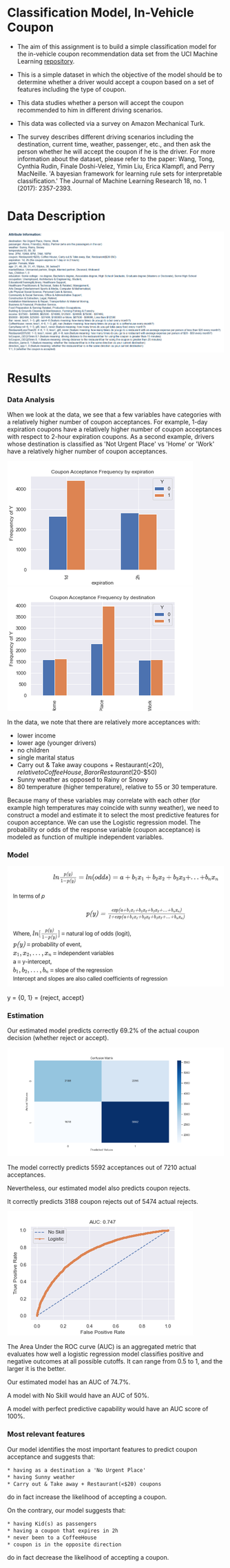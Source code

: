 # Classification Model, In-Vehicle Coupon

* The aim of this assignment is to build a simple classification model for the in-vehicle coupon recommendation data set from the UCI Machine Learning [repository](https://archive.ics.uci.edu/ml/datasets/in-vehicle+coupon+recommendation).
* This is a simple dataset in which the objective of the model should be to determine whether a driver would accept a coupon based on a set of features including the type of coupon.

* This data studies whether a person will accept the coupon recommended to him in different driving scenarios. 
* This data was collected via a survey on Amazon Mechanical Turk. 
* The survey describes different driving scenarios including the destination, current time, weather, passenger, etc., and then ask the person whether he will accept the coupon if he is the driver. For more information about the dataset, please refer to the paper:
Wang, Tong, Cynthia Rudin, Finale Doshi-Velez, Yimin Liu, Erica Klampfl, and Perry MacNeille. 'A bayesian framework for learning rule sets for interpretable classification.' The Journal of Machine Learning Research 18, no. 1 (2017): 2357-2393.

# Data Description

![alt text](https://github.com/manuzrpEd/ClassificationModel-InVehicleCoupon/blob/main/DataDescription.png?raw=true)

# Results

### Data Analysis ###

When we look at the data, we see that a few variables have categories with a relatively higher number of coupon acceptances. For example, 1-day expiration coupons have a relatively higher number of coupon acceptances with respect to 2-hour expiration coupons. As a second example, drivers whose destination is classified as 'Not Urgent Place' vs 'Home' or 'Work' have a relatively higher number of coupon acceptances.

<p float="left">
  <img src="https://github.com/manuzrpEd/ClassificationModel-InVehicleCoupon/blob/main/img/crosstab_expiration.png" alt="crosstab_expiration"/>
  <img src="https://github.com/manuzrpEd/ClassificationModel-InVehicleCoupon/blob/main/img/crosstab_destination.png" alt="crosstab_destination"/>
 </p>
 
 In the data, we note that there are relatively more acceptances with:

* lower income
* lower age (younger drivers)
* no children
* single marital status
* Carry out & Take away coupons + Restaurant(<$20), relative to Coffee House, Bar or Restaurant($20-$50) 
* Sunny weather as opposed to Rainy or Snowy 
* 80 temperature (higher temperature), relative to 55 or 30 temperature.

Because many of these variables may correlate with each other (for example high temperatures may coincide with sunny weather), we need to construct a model and estimate it to select the most predictive features for coupon acceptance. We can use the Logistic regression model. The probability or odds of the response variable (coupon acceptance) is modeled as function of multiple independent variables.

### Model ###

<p float="left">
  <img src="https://github.com/manuzrpEd/ClassificationModel-InVehicleCoupon/blob/main/logit_model.png" alt="model"/>
 </p>
 
 y = {0, 1} = {reject, accept}
 
 ### Estimation ###
 
Our estimated model predicts correctly 69.2% of the actual coupon decision (whether reject or accept).
 
<p float="left">
<img src="https://github.com/manuzrpEd/ClassificationModel-InVehicleCoupon/blob/main/confusion_matrix_coupon.png" alt="confusion_matrix"/>
</p>
 
The model correctly predicts 5592 acceptances out of 7210 actual acceptances.

Nevertheless, our estimated model also predicts coupon rejects.

It correctly predicts 3188 coupon rejects out of 5474 actual rejects.

<p float="left">
<img src="https://github.com/manuzrpEd/ClassificationModel-InVehicleCoupon/blob/main/auc.png" alt="auc"/>
</p>

The Area Under the ROC curve (AUC) is an aggregated metric that evaluates how well a logistic regression model classifies positive and negative outcomes at all possible cutoffs. It can range from 0.5 to 1, and the larger it is the better.

Our estimated model has an AUC of 74.7%.

A model with No Skill would have an AUC of 50%.

A model with perfect predictive capability would have an AUC score of 100%.

### Most relevant features ###

Our model identifies the most important features to predict coupon acceptance and suggests that:

    * having as a destination a 'No Urgent Place'
    * having Sunny weather
    * Carry out & Take away + Restaurant(<$20) coupons

do in fact increase the likelihood of accepting a coupon.

On the contrary, our model suggests that:

    * having Kid(s) as passengers
    * having a coupon that expires in 2h
    * never been to a CoffeeHouse
    * coupon is in the opposite direction

do in fact decrease the likelihood of accepting a coupon.
